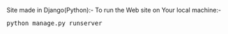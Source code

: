 Site made in Django(Python):-
To run the Web site on Your local machine:-
<pre>python manage.py runserver</pre>
